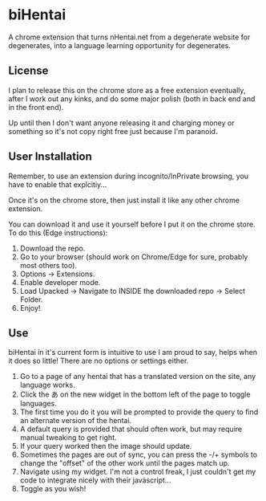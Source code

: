 # biHentai
A chrome extension that turns nHentai.net from a degenerate website for degenerates, into a language learning opportunity for degenerates.

## License

I plan to release this on the chrome store as a free extension eventually, after I work out any kinks, and do some major polish (both in back end and in the front end).

Up until then I don't want anyone releasing it and charging money or something so it's not copy right free just because I'm paranoid.

## User Installation

Remember, to use an extension during incognito/InPrivate browsing, you have to enable that explcitiy...

Once it's on the chrome store, then just install it like any other chrome extension.

You can download it and use it yourself before I put it on the chrome store. To do this (Edge instructions):

1. Download the repo.
2. Go to your browser (should work on Chrome/Edge for sure, probably most others too).
3. Options -> Extensions.
4. Enable developer mode.
5. Load Upacked -> Navigate to INSIDE the downloaded repo -> Select Folder.
6. Enjoy!

## Use

biHentai in it's current form is intuitive to use I am proud to say, helps when it does so little! There are no options or settings either.

1. Go to a page of any hentai that has a translated version on the site, any language works.
2. Click the あ on the new widget in the bottom left of the page to toggle languages.
3. The first time you do it you will be prompted to provide the query to find an alternate version of the hentai.
4. A default query is provided that should often work, but may require manual tweaking to get right.
5. If your query worked then the image should update.
6. Sometimes the pages are out of sync, you can press the -/+ symbols to change the "offset" of the other work until the pages match up.
7. Navigate using my widget. I'm not a control freak, I just couldn't get my code to integrate nicely with their javascript...
8. Toggle as you wish!
